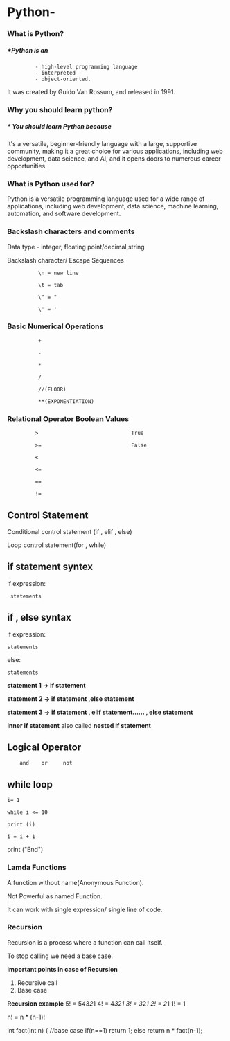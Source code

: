 # Python-
### What is Python?
##### *Python is an 
             - high-level programming language
             - interpreted
             - object-oriented.
It was created by Guido Van Rossum, and released in 1991.
### Why you should learn python?
##### * You should learn Python because 
it's a versatile, beginner-friendly language with a large, supportive community, making it a great choice for various applications, including web development, data science, and AI, and it opens doors to numerous career opportunities. 
### What is Python used for?
Python is a versatile programming language used for a wide range of applications, including web development, data science, machine learning, automation, and software development.
### Backslash characters and comments
Data type - integer, floating point/decimal,string

Backslash character/ Escape Sequences

              \n = new line
              
              \t = tab
              
              \" = "
              
              \' = '

### Basic Numerical Operations

              +

              -

              *

              /

              //(FLOOR)

              **(EXPONENTIATION)

### Relational Operator                               Boolean Values

             >                              True                               

             >=                             False

             <

             <=

             ==

             !=

## Control Statement 

Conditional control statement (if , elif , else)

Loop control statement(for , while)

## if statement syntex

 if expression:
 
     statements

## if , else syntax

  if expression:

    statements
    
  else:

    statements

**statement 1 -> if statement**

**statement 2 -> if statement ,else statement**

**statement 3 -> if statement , elif statement...... , else statement**

**inner if statement** also called **nested if statement**

## Logical Operator 

        and    or     not

## while loop

    i= 1
    
    while i <= 10
    
    print (i)
    
    i = i + 1
    
print ("End")

### Lamda Functions

A function without name(Anonymous Function).

Not Powerful as named Function.

It can work with single expression/ single line of code.

### Recursion

Recursion is a process where a function can call itself.

To stop calling we need a base case.

**important points in case of Recursion**
1. Recursive call
2. Base case

**Recursion example**
5! = 5*4*3*2*1
4! = 4*3*2*1
3! = 3*2*1
2! = 2*1
1! = 1

n! = n * (n-1)!


int fact(int n)
{
    //base case
    if(n==1)
          return 1;
    else
          return n * fact(n-1);



             
